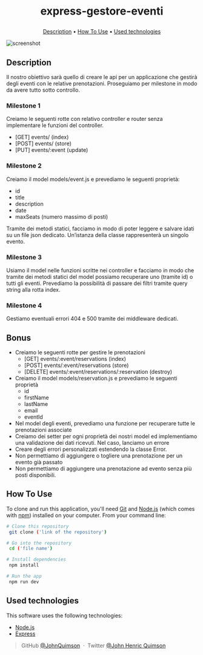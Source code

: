 <h1 align="center">
  
 express-gestore-eventi
  
</h1>

<!-- <h4 align="center">summary <a href="http://electron.atom.io" target="_blank">"link"</a>.</h4> -->

<!-- <p align="center">
  <a href="https://badge.fury.io/js/electron-markdownify">
    <img src="https://badge.fury.io/js/electron-markdownify.svg"
         alt="Gitter">
  </a>
  <a href="https://gitter.im/amitmerchant1990/electron-markdownify"><img src="https://badges.gitter.im/amitmerchant1990/electron-markdownify.svg"></a>
  <a href="https://saythanks.io/to/bullredeyes@gmail.com">
      <img src="https://img.shields.io/badge/SayThanks.io-%E2%98%BC-1EAEDB.svg">
  </a>
  <a href="https://www.paypal.me/AmitMerchant">
    <img src="https://img.shields.io/badge/$-donate-ff69b4.svg?maxAge=2592000&amp;style=flat">
  </a>
</p> -->

<p align="center">
  <a href="#description">Description</a> •
  <a href="#how-to-use">How To Use</a> •
  <a href="#used-technologies">Used technologies</a> 
</p>

![screenshot](https://raw.githubusercontent.com/gist/mahmudinm/47588cab5af928d2c8a2976d90216ea7/raw/88f20c9d749d756be63f22b09f3c4ac570bc5101/programming.gif)

## Description

Il nostro obiettivo sarà quello di creare le api per un applicazione che gestirà degli eventi con le relative prenotazioni. Proseguiamo per milestone in modo da avere tutto sotto controllo.

### Milestone 1

Creiamo le seguenti rotte con relativo controller e router senza implementare le funzioni del controller.

- [GET] events/ (index)
- [POST] events/ (store)
- [PUT] events/:event (update)

### Milestone 2

Creiamo il model models/event.js e prevediamo le seguenti proprietà:

- id
- title
- description
- date
- maxSeats (numero massimo di posti)

Tramite dei metodi statici, facciamo in modo di poter leggere e salvare idati su un file json dedicato.
Un’istanza della classe rappresenterà un singolo evento.

### Milestone 3

Usiamo il model nelle funzioni scritte nei controller e facciamo in modo che tramite dei metodi statici del model possiamo recuperare uno (tramite id) o tutti gli eventi.
Prevediamo la possibilità di passare dei filtri tramite query string alla rotta index.

### Milestone 4

Gestiamo eventuali errori 404 e 500 tramite dei middleware dedicati.

## Bonus

- Creiamo le seguenti rotte per gestire le prenotazioni
  - [GET] events/:event/reservations (index)
  - [POST] events/:event/reservations (store)
  - [DELETE] events/:event/reservations/:reservation (destroy)
- Creiamo il model models/reservation.js e prevediamo le seguenti proprietà
  - id
  - firstName
  - lastName
  - email
  - eventId
- Nel model degli eventi, prevediamo una funzione per recuperare tutte le prenotazioni associate
- Creiamo dei setter per ogni proprietà dei nostri model ed implementiamo una validazione dei dati ricevuti. Nel caso, lanciamo un errore
- Creare degli errori personalizzati estendendo la classe Error.
- Non permettiamo di aggiungere o togliere una prenotazione per un evento già passato
- Non permettiamo di aggiungere una prenotazione ad evento senza più posti disponibili.

## How To Use

To clone and run this application, you'll need [Git](https://git-scm.com) and [Node.js](https://nodejs.org/en/download/) (which comes with [npm](http://npmjs.com)) installed on your computer. From your command line:

```bash
# Clone this repository
 git clone ('link of the repository')

# Go into the repository
 cd ('file name')

# Install dependencies
 npm install

# Run the app
 npm run dev
```

## Used technologies

This software uses the following technologies:

- [Node.js](https://)
- [Express](https://)

> GitHub [@JohnQuimson](https://github.com/JohnQuimson) &nbsp;&middot;&nbsp;
> Twitter [@John Henric Quimson](https://www.linkedin.com/in/john-henric-quimson-973827280/)
